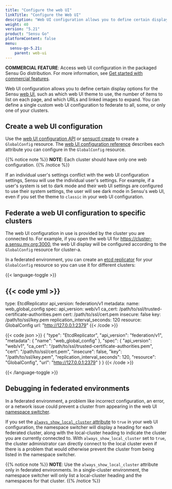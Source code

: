 ```yaml
---
title: "Configure the web UI"
linkTitle: "Configure the Web UI"
description: "Web UI configuration allows you to define certain display options for the Sensu web UI. Read this guide to configure customized displays for your Sensu web UI."
weight: 40
version: "5.21"
product: "Sensu Go"
platformContent: false
menu:
  sensu-go-5.21:
    parent: web-ui
---
```


**COMMERCIAL FEATURE**: Access web UI configuration in the packaged Sensu Go distribution.
For more information, see [Get started with commercial features][1].

Web UI configuration allows you to define certain display options for the Sensu [web UI][3], such as which web UI theme to use, the number of items to list on each page, and which URLs and linked images to expand.
You can define a single custom web UI configuration to federate to all, some, or only one of your clusters.

## Create a web UI configuration

Use the [web UI configuration API][2] or [sensuctl create][5] to create a `GlobalConfig` resource.
The [web UI configuration reference][4] describes each attribute you can configure in the `GlobalConfig` resource.

{{% notice note %}}
**NOTE**: Each cluster should have only one web configuration.
{{% /notice %}}

If an individual user's settings conflict with the web UI configuration settings, Sensu will use the individual user's settings.
For example, if a user's system is set to dark mode and their web UI settings are configured to use their system settings, the user will see dark mode in Sensu's web UI, even if you set the theme to `classic` in your web UI configuration.

## Federate a web UI configuration to specific clusters

The web UI configuration in use is provided by the cluster you are connected to.
For example, if you open the web UI for https://cluster-a.sensu.my.org:3000, the web UI display will be configured according to the `GlobalConfig` resource for cluster-a.

In a federated environment, you can create an [etcd replicator][6] for your `GlobalConfig` resource so you can use it for different clusters:

{{< language-toggle >}}

{{< code yml >}}
--- 
type: EtcdReplicator
api_version: federation/v1
metadata: 
  name: web_global_config
spec: 
  api_version: web/v1
  ca_cert: /path/to/ssl/trusted-certificate-authorities.pem
  cert: /path/to/ssl/cert.pem
  insecure: false
  key: /path/to/ssl/key.pem
  replication_interval_seconds: 120
  resource: GlobalConfig
  url: "http://127.0.0.1:2379"
{{< /code >}}

{{< code json >}}
{
  "type": "EtcdReplicator",
  "api_version": "federation/v1",
  "metadata": {
    "name": "web_global_config"
  },
  "spec": {
    "api_version": "web/v1",
    "ca_cert": "/path/to/ssl/trusted-certificate-authorities.pem",
    "cert": "/path/to/ssl/cert.pem",
    "insecure": false,
    "key": "/path/to/ssl/key.pem",
    "replication_interval_seconds": 120,
    "resource": "GlobalConfig",
    "url": "http://127.0.0.1:2379"
  }
}
{{< /code >}}

{{< /language-toggle >}}

## Debugging in federated environments

In a federated environment, a problem like incorrect configuration, an error, or a network issue could prevent a cluster from appearing in the web UI [namespace switcher][8].

If you set the [`always_show_local_cluster` attribute][7] to `true` in your web UI configuration, the namespace switcher will display a heading for each federated cluster, along with the local-cluster heading to indicate the cluster you are currently connected to.
With `always_show_local_cluster` set to `true`, the cluster administrator can directly connect to the local cluster even if there is a problem that would otherwise prevent the cluster from being listed in the namespace switcher.

{{% notice note %}}
**NOTE**: Use the `always_show_local_cluster` attribute only in federated environments.
In a single-cluster environment, the namespace switcher will only list a local-cluster heading and the namespaces for that cluster.
{{% /notice %}}


[1]: ../../commercial/
[2]: ../../api/webconfig/
[3]: ../../web-ui/sign-in/
[4]: ../../reference/webconfig/
[5]: ../../sensuctl/create-manage-resources/#create-resources
[6]: ../../reference/etcdreplicators/
[7]: ../../reference/webconfig/#show-local-cluster
[8]: ../../web-ui/view-manage-resources/#namespace-switcher
